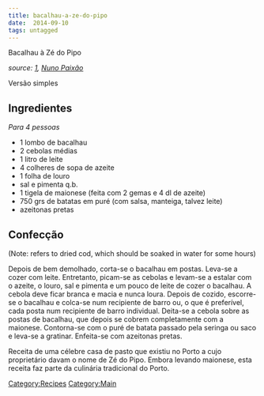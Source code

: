 ```yaml
---
title: bacalhau-a-ze-do-pipo
date:  2014-09-10
tags: untagged
---
```

Bacalhau à Zé do Pipo

*source: [1](http://www.gastronomias.com/receitas/rec0548.htm), [Nuno
Paixão](http://www.paixao-nuno.eu/)*

Versão simples

Ingredientes
------------

*Para 4 pessoas*

-   1 lombo de bacalhau
-   2 cebolas médias
-   1 litro de leite
-   4 colheres de sopa de azeite
-   1 folha de louro
-   sal e pimenta q.b.
-   1 tigela de maionese (feita com 2 gemas e 4 dl de azeite)
-   750 grs de batatas em puré (com salsa, manteiga, talvez leite)
-   azeitonas pretas

Confecção
---------

(Note: refers to dried cod, which should be soaked in water for some
hours)

Depois de bem demolhado, corta-se o bacalhau em postas. Leva-se a cozer
com leite. Entretanto, picam-se as cebolas e levam-se a estalar com o
azeite, o louro, sal e pimenta e um pouco de leite de cozer o bacalhau.
A cebola deve ficar branca e macia e nunca loura. Depois de cozido,
escorre-se o bacalhau e colca-se num recipiente de barro ou, o que é
preferível, cada posta num recipiente de barro individual. Deita-se a
cebola sobre as postas de bacalhau, que depois se cobrem completamente
com a maionese. Contorna-se com o puré de batata passado pela seringa ou
saco e leva-se a gratinar. Enfeita-se com azeitonas pretas.

Receita de uma célebre casa de pasto que existiu no Porto a cujo
proprietário davam o nome de Zé do Pipo. Embora levando maionese, esta
receita faz parte da culinária tradicional do Porto.

<Category:Recipes> <Category:Main>

